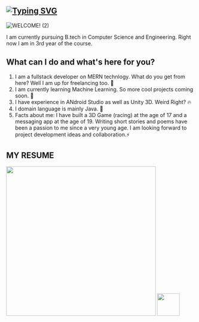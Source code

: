 ## [![Typing SVG](https://readme-typing-svg.herokuapp.com?color=%2336BCF7&lines=HI%2C+I+AM+HRISHIKESH!+%F0%9F%91%8B)](https://git.io/typing-svg)

![WELCOME! (2)](https://user-images.githubusercontent.com/66993478/153006812-d327af61-f187-4f49-97e4-ca7c02659aa8.png)


I am currently pursuing B.tech in Computer Science and Engineering. Right now I am in 3rd year of the course.


## What can I do and what's here for you?
1. I am a fullstack developer on MERN technlogy. What do you get from here? Well I am up for freelancing too. 🦾
2. I am currently learning Machine Learning. So more cool projects coming soon. 🤖
3. I have experience in ANdroid Studio as well as Unity 3D. Weird Right? 🔥
4. I domain language is mainly Java. 🏴󠁩󠁤󠁪󠁷󠁿
5. Facts about me: I have built a 3D Game (racing) at the age of 17 and a messaging app at the age of 19. Writing short stories and poems have been a passion to me since a very young age. I am looking forward to project development ideas and collaboration.⚡

## MY RESUME
<img src="https://res.cloudinary.com/dwtjde0mg/image/upload/v1644334196/github%20elements/56-document-outline_nrbvwv.gif" width="400" height="400" />
<img src="https://res.cloudinary.com/dwtjde0mg/image/upload/v1644334004/github%20elements/742-multimedia-code-1-outline_1_iqd4cb.gif" width="60" height"60" />


 


